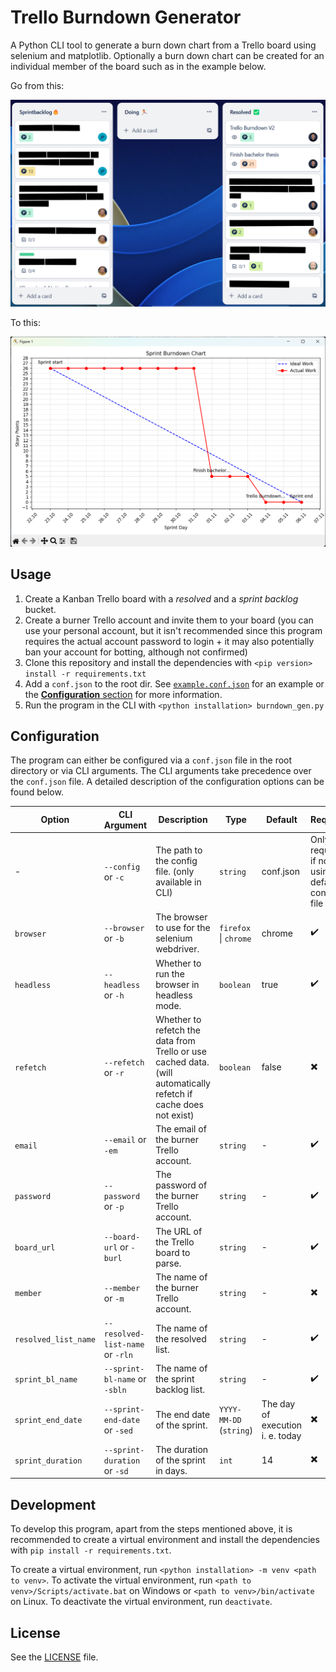 # Trello Burndown Generator

A Python CLI tool to generate a burn down chart from a Trello board using selenium and matplotlib. Optionally a burn down chart can be created for an individual member of the board such as in the example below.

Go from this:

![Trello Board](./docs/board-example.png)

To this:

![Burndown Chart](./docs/chart-example.png)

## Usage

1. Create a Kanban Trello board with a *resolved* and a *sprint backlog* bucket.
2. Create a burner Trello account and invite them to your board (you can use your personal account, but it isn't recommended since this program requires the actual account password to login + it may also potentially ban your account for botting, although not confirmed)
3. Clone this repository and install the dependencies with `<pip version> install -r requirements.txt`
4. Add a `conf.json` to the root dir. See [`example.conf.json`](./example.conf.json) for an example or the [**Configuration** section](/#configuration) for more information.
5. Run the program in the CLI with `<python installation> burndown_gen.py`

## Configuration

The program can either be configured via a `conf.json` file in the root directory or via CLI arguments. The CLI arguments take precedence over the `conf.json` file. A detailed description of the configuration options can be found below.

| Option               | CLI Argument                     | Description                                                                                                      | Type                    | Default                          | Required                                             |
| -------------------- | -------------------------------- | ---------------------------------------------------------------------------------------------------------------- | ----------------------- | -------------------------------- | ---------------------------------------------------- |
| -                    | `--config` or `-c`               | The path to the config file. (only available in CLI)                                                             | `string`                | conf.json                        | Only required if not using default config file path. |
| `browser`            | `--browser` or `-b`              | The browser to use for the selenium webdriver.                                                                   | `firefox` \| `chrome`   | chrome                           | ✔️                                                    |
| `headless`           | `--headless` or `-h`             | Whether to run the browser in headless mode.                                                                     | `boolean`               | true                             | ✔️                                                    |
| `refetch`            | `--refetch` or `-r`              | Whether to refetch the data from Trello or use cached data. (will automatically refetch if cache does not exist) | `boolean`               | false                            | ✖️                                                    |
| `email`              | `--email` or `-em`               | The email of the burner Trello account.                                                                          | `string`                | -                                | ✔️                                                    |
| `password`           | `--password` or `-p`             | The password of the burner Trello account.                                                                       | `string`                | -                                | ✔️                                                    |
| `board_url`          | `--board-url` or `-burl`         | The URL of the Trello board to parse.                                                                            | `string`                | -                                | ✔️                                                    |
| `member`             | `--member` or `-m`               | The name of the burner Trello account.                                                                           | `string`                | -                                | ✖️                                                    |
| `resolved_list_name` | `--resolved-list-name` or `-rln` | The name of the resolved list.                                                                                   | `string`                | -                                | ✔️                                                    |
| `sprint_bl_name`     | `--sprint-bl-name` or `-sbln`    | The name of the sprint backlog list.                                                                             | `string`                | -                                | ✔️                                                    |
| `sprint_end_date`    | `--sprint-end-date` or `-sed`    | The end date of the sprint.                                                                                      | `YYYY-MM-DD` (`string`) | The day of execution i. e. today | ✖️                                                    |
| `sprint_duration`    | `--sprint-duration` or `-sd`     | The duration of the sprint in days.                                                                              | `int`                   | 14                               | ✖️                                                    |

## Development

To develop this program, apart from the steps mentioned above, it is recommended to create a virtual environment and install the dependencies with `pip install -r requirements.txt`.

To create a virtual environment, run `<python installation> -m venv <path to venv>`. To activate the virtual environment, run `<path to venv>/Scripts/activate.bat` on Windows or `<path to venv>/bin/activate` on Linux. To deactivate the virtual environment, run `deactivate`.

## License

See the [LICENSE](LICENSE) file.
